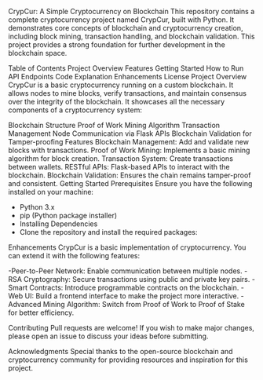 

CrypCur: A Simple Cryptocurrency on Blockchain
This repository contains a complete cryptocurrency project named CrypCur, built with Python. It demonstrates core concepts of blockchain and cryptocurrency creation, including block mining, transaction handling, and blockchain validation. This project provides a strong foundation for further development in the blockchain space.

Table of Contents
Project Overview
Features
Getting Started
How to Run
API Endpoints
Code Explanation
Enhancements
License
Project Overview
CrypCur is a basic cryptocurrency running on a custom blockchain. It allows nodes to mine blocks, verify transactions, and maintain consensus over the integrity of the blockchain. It showcases all the necessary components of a cryptocurrency system:

Blockchain Structure
Proof of Work Mining Algorithm
Transaction Management
Node Communication via Flask APIs
Blockchain Validation for Tamper-proofing
Features
Blockchain Management: Add and validate new blocks with transactions.
Proof of Work Mining: Implements a basic mining algorithm for block creation.
Transaction System: Create transactions between wallets.
RESTful APIs: Flask-based APIs to interact with the blockchain.
Blockchain Validation: Ensures the chain remains tamper-proof and consistent.
Getting Started
Prerequisites
Ensure you have the following installed on your machine:

- Python 3.x
- pip (Python package installer)
- Installing Dependencies
- Clone the repository and install the required packages:



Enhancements
CrypCur is a basic implementation of cryptocurrency. You can extend it with the following features:

-Peer-to-Peer Network: Enable communication between multiple nodes.
-RSA Cryptography: Secure transactions using public and private key pairs.
-Smart Contracts: Introduce programmable contracts on the blockchain.
-Web UI: Build a frontend interface to make the project more interactive.
-Advanced Mining Algorithm: Switch from Proof of Work to Proof of Stake for better efficiency.


Contributing
Pull requests are welcome! If you wish to make major changes, please open an issue to discuss your ideas before submitting.

Acknowledgments
Special thanks to the open-source blockchain and cryptocurrency community for providing resources and inspiration for this project.
